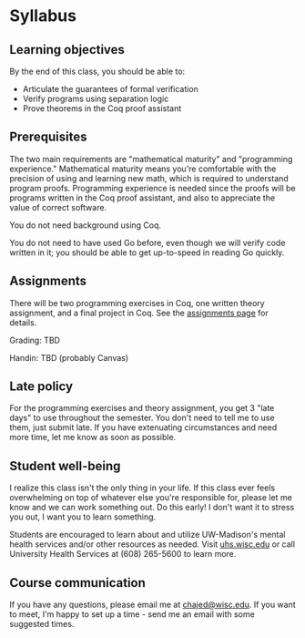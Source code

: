 # Syllabus

## Learning objectives

By the end of this class, you should be able to:

- Articulate the guarantees of formal verification
- Verify programs using separation logic
- Prove theorems in the Coq proof assistant

## Prerequisites

The two main requirements are "mathematical maturity" and "programming experience." Mathematical maturity means you're comfortable with the precision of using and learning new math, which is required to understand program proofs. Programming experience is needed since the proofs will be programs written in the Coq proof assistant, and also to appreciate the value of correct software.

You do not need background using Coq.

You do not need to have used Go before, even though we will verify code written in it; you should be able to get up-to-speed in reading Go quickly.

## Assignments

There will be two programming exercises in Coq, one written theory assignment, and a final project in Coq. See the [assignments page](./assignments.md) for details.

Grading: TBD

Handin: TBD (probably Canvas)

## Late policy

For the programming exercises and theory assignment, you get 3 "late days" to use throughout the semester. You don't need to tell me to use them, just submit late. If you have extenuating circumstances and need more time, let me know as soon as possible.

## Student well-being

I realize this class isn't the only thing in your life. If this class ever feels overwhelming on top of whatever else you're responsible for, please let me know and we can work something out. Do this early! I don't want it to stress you out, I want you to learn something.

Students are encouraged to learn about and utilize UW-Madison's mental health services and/or other resources as needed. Visit [uhs.wisc.edu](https://www.uhs.wisc.edu/) or call University Health Services at (608) 265-5600 to learn more.

## Course communication

If you have any questions, please email me at <chajed@wisc.edu>. If you want to meet, I'm happy to set up a time - send me an email with some suggested times.
